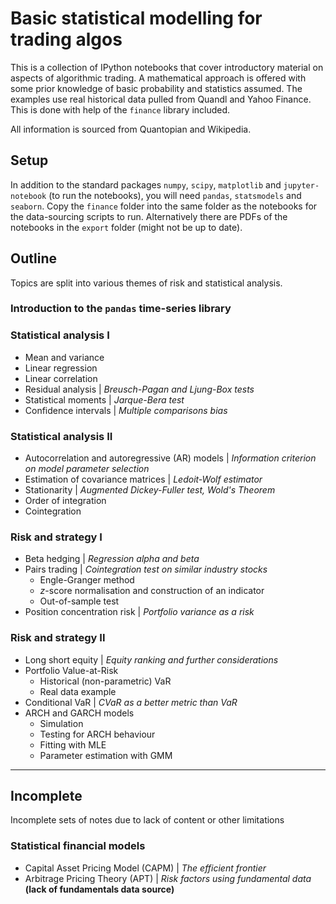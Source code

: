 # Basic statistical modelling for trading algos
This is a collection of IPython notebooks that cover introductory material on aspects of algorithmic trading. A mathematical approach is offered with some prior knowledge of basic probability and statistics assumed. The examples use real historical data pulled from Quandl and Yahoo Finance. This is done with help of the `finance` library included.

All information is sourced from Quantopian and Wikipedia. 

## Setup
In addition to the standard packages `numpy`, `scipy`, `matplotlib` and `jupyter-notebook` (to run the notebooks), you will need `pandas`, `statsmodels` and `seaborn`. Copy the `finance` folder into the same folder as the notebooks for the data-sourcing scripts to run. Alternatively there are PDFs of the notebooks in the `export` folder (might not be up to date).

## Outline
Topics are split into various themes of risk and statistical analysis.

### Introduction to the `pandas` time-series library
### Statistical analysis I
- Mean and variance
- Linear regression
- Linear correlation
- Residual analysis | *Breusch-Pagan and Ljung-Box tests*
- Statistical moments | *Jarque-Bera test*
- Confidence intervals | *Multiple comparisons bias*

### Statistical analysis II
- Autocorrelation and autoregressive (AR) models | *Information criterion on model parameter selection*
- Estimation of covariance matrices | *Ledoit-Wolf estimator*
- Stationarity | *Augmented Dickey-Fuller test, Wold's Theorem*
- Order of integration
- Cointegration

### Risk and strategy I
- Beta hedging | *Regression alpha and beta*
- Pairs trading | *Cointegration test on similar industry stocks*
    - Engle-Granger method
    - $z$-score normalisation and construction of an indicator
    - Out-of-sample test
- Position concentration risk | *Portfolio variance as a risk*

### Risk and strategy II
- Long short equity | *Equity ranking and further considerations*
- Portfolio Value-at-Risk
    - Historical (non-parametric) VaR
    - Real data example
- Conditional VaR | *CVaR as a better metric than VaR*
- ARCH and GARCH models
    - Simulation
    - Testing for ARCH behaviour
    - Fitting with MLE
    - Parameter estimation with GMM

---    
## Incomplete
Incomplete sets of notes due to lack of content or other limitations
### Statistical financial models
- Capital Asset Pricing Model (CAPM) | *The efficient frontier*
- Arbitrage Pricing Theory (APT) | *Risk factors using fundamental data* **(lack of fundamentals data source)**
